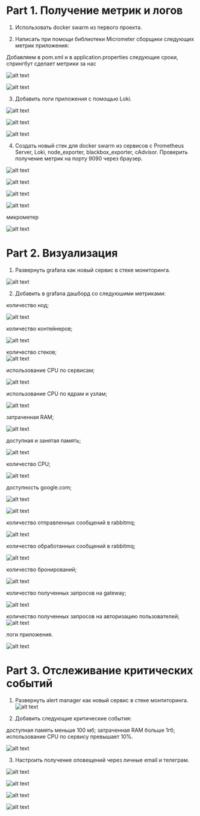 # Part 1. Получение метрик и логов

1. Использовать docker swarm из первого проекта.


2. Написать при помощи библиотеки Micrometer сборщики следующих метрик приложения:  

Добавляем в pom.xml и в application.properties следующие сроки, спрингбут сделает метрики за нас

![alt text](part1/mictometrepom.png)  

![alt text](part1/propmicrometer.png)  


3. Добавить логи приложения с помощью Loki.

![alt text](image.png)  

![alt text](image-1.png)  

![alt text](part1/loki.png)


4. Создать новый стек для docker swarm из сервисов с Prometheus Server, Loki, node_exporter, blackbox_exporter, cAdvisor. Проверить получение метрик на порту 9090 через браузер.  


![alt text](part1/newstack.png)  

![alt text](part1/loki+services.png)  

![alt text](part1/9090metrics.png)  

![alt text](part1/prometheustargets.png)  

микрометер 

![alt text](part1/micrometer.png)




# Part 2. Визуализация
1. Развернуть grafana как новый сервис в стеке мониторинга.

![alt text](image-2.png)  


2. Добавить в grafana дашборд со следуюшими метриками:

количество нод;

![alt text](part2/NODESGRAFANA.png)  


количество контейнеров;  

![alt text](part2/runningcontaiers.png)  


количество стеков;  
![alt text](part2/stack.png)  


использование CPU по сервисам;  

![alt text](part2/CPUUSAGE.png)  




использование CPU по ядрам и узлам;  

![alt text](part2/cpuusageCORENODES.png)  




затраченная RAM;  

![alt text](part2/ramused.png)


доступная и занятая память;  

![alt text](part2/usedfreemem.png)  


количество CPU;  

![alt text](part2/cpus.png)  


доступность google.com; 

![alt text](part2/BBgrafana.png)

![alt text](part2/BB.png)

количество отправленных сообщений в rabbitmq;

![alt text](part2/rabbitsend.png)


количество обработанных сообщений в rabbitmq;

![alt text](part2/rabbitmqconsumed.png)  


количество бронирований;  

![alt text](<part2/ Bookingcount.png>)  


количество полученных запросов на gateway;  

![alt text](part2/reqgateway.png)  

количество полученных запросов на авторизацию пользователей;
![alt text](part2/auth.png)

логи приложения.

![alt text](part2/logs.png)


# Part 3. Отслеживание критических событий  

1. Развернуть alert manager как новый сервис в стеке монтиторинга.  
![alt text](image-3.png)  

2. Добавить следующие критические события:

доступная память меньше 100 мб;
затраченная RAM больше 1гб;
использование CPU по сервису превышает 10%.  

![alt text](image-4.png)



3. Настроить получение оповещений через личные email и телеграм.  

![alt text](image-5.png)  


![alt text](part3/tgbot.png)    

![alt text](part3/alermanager.png)

![alt text](part3/prometalert.png)